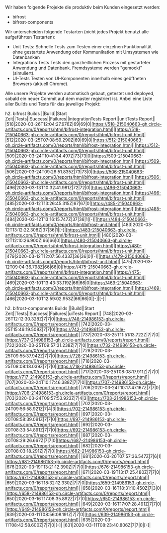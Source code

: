 
Wir haben folgende Projekte die produktiv beim Kunden eingesetzt werden:
- bifrost
- bifrost-components

Wir unterscheiden folgende Testarten (nicht jedes Projekt benutzt alle aufgeführten Testarten):
- Unit Tests:
    Schnelle Tests zum Testen einer einzelnen Funktionalität ohne gestartete Anwendung oder Kommunikation mit Umsystemen wie Datenbanken
- Integrations Tests
    Tests den ganzheitlichen Prozess mit gestarteter Anwendung und Datenbank. Fremdsysteme werden "gemockt" (simuliert).
- UI-Tests
    Testen von UI-Komponenten innerhalb eines geöffneten Browsers (aktuell Chrome).

Alle unsere Projekte werden automatisch gebaut, getestet und deployed, sobald ein neuer Commit auf dem master registriert ist.
Anbei eine Liste aller Builds und Tests für das jeweilige Projekt:

h2. bifrost Builds
||Build||Start Zeit||Tests||Success||Failures||integrationTests Report||unitTests Report||
|518|2020-03-26T12:04:27.976Z|69|69|0|[https://518-215040663-gh.circle-artifacts.com/0/reports/html/bifrost-integration.html]|[https://518-215040663-gh.circle-artifacts.com/0/reports/html/bifrost-unit.html]|
|512|2020-03-25T07:08:59.290Z|69|69|0|[https://512-215040663-gh.circle-artifacts.com/0/reports/html/bifrost-integration.html]|[https://512-215040663-gh.circle-artifacts.com/0/reports/html/bifrost-unit.html]|
|509|2020-03-24T10:41:34.497Z|73|73|0|[https://509-215040663-gh.circle-artifacts.com/0/reports/html/bifrost-integration.html]|[https://509-215040663-gh.circle-artifacts.com/0/reports/html/bifrost-unit.html]|
|506|2020-03-24T09:26:51.835Z|73|73|0|[https://506-215040663-gh.circle-artifacts.com/0/reports/html/bifrost-integration.html]|[https://506-215040663-gh.circle-artifacts.com/0/reports/html/bifrost-unit.html]|
|496|2020-03-13T10:32:41.981Z|72|72|0|[https://496-215040663-gh.circle-artifacts.com/0/reports/html/bifrost-integration.html]|[https://496-215040663-gh.circle-artifacts.com/0/reports/html/bifrost-unit.html]|
|485|2020-03-12T13:26:45.315Z|67|67|0|[https://485-215040663-gh.circle-artifacts.com/0/reports/html/bifrost-integration.html]|[https://485-215040663-gh.circle-artifacts.com/0/reports/html/bifrost-unit.html]|
|484|2020-03-12T13:16:15.747Z|37|36|1|[-]|[https://484-215040663-gh.circle-artifacts.com/0/reports/html/bifrost-unit.html]|
|483|2020-03-12T13:12:22.308Z|37|36|1|[-]|[https://483-215040663-gh.circle-artifacts.com/0/reports/html/bifrost-unit.html]|
|480|2020-03-12T12:10:26.900Z|66|66|0|[https://480-215040663-gh.circle-artifacts.com/0/reports/html/bifrost-integration.html]|[https://480-215040663-gh.circle-artifacts.com/0/reports/html/bifrost-unit.html]|
|479|2020-03-12T12:07:56.433Z|36|36|0|[-]|[https://479-215040663-gh.circle-artifacts.com/0/reports/html/bifrost-unit.html]|
|475|2020-03-12T09:04:36.798Z|66|66|0|[https://475-215040663-gh.circle-artifacts.com/0/reports/html/bifrost-integration.html]|[https://475-215040663-gh.circle-artifacts.com/0/reports/html/bifrost-unit.html]|
|469|2020-03-10T13:43:33.119Z|66|66|0|[https://469-215040663-gh.circle-artifacts.com/0/reports/html/bifrost-integration.html]|[https://469-215040663-gh.circle-artifacts.com/0/reports/html/bifrost-unit.html]|
|466|2020-03-10T12:59:02.953Z|66|66|0|[-]|[-]|

h2. bifrost-components Builds
||Build||Start Zeit||Tests||Success||Failures||uiTests Report||
|748|2020-03-26T12:12:30.328Z|7|7|0|[https://748-214986153-gh.circle-artifacts.com/0/reports/report.html]|
|742|2020-03-25T15:46:19.508Z|7|7|0|[https://742-214986153-gh.circle-artifacts.com/0/reports/report.html]|
|737|2020-03-25T11:51:13.722Z|7|7|0|[https://737-214986153-gh.circle-artifacts.com/0/reports/report.html]|
|732|2020-03-25T09:57:31.238Z|7|7|0|[https://732-214986153-gh.circle-artifacts.com/0/reports/report.html]|
|728|2020-03-25T09:55:37.942Z|7|7|0|[https://728-214986153-gh.circle-artifacts.com/0/reports/report.html]|
|718|2020-03-25T08:08:18.039Z|7|7|0|[https://718-214986153-gh.circle-artifacts.com/0/reports/report.html]|
|717|2020-03-25T08:08:17.911Z|7|7|0|[https://717-214986153-gh.circle-artifacts.com/0/reports/report.html]|
|707|2020-03-24T10:17:46.388Z|7|7|0|[https://707-214986153-gh.circle-artifacts.com/0/reports/report.html]|
|706|2020-03-24T10:17:47.167Z|7|7|0|[https://706-214986153-gh.circle-artifacts.com/0/reports/report.html]|
|703|2020-03-24T09:57:53.923Z|7|4|3|[https://703-214986153-gh.circle-artifacts.com/0/reports/report.html]|
|702|2020-03-24T09:56:58.921Z|7|4|3|[https://702-214986153-gh.circle-artifacts.com/0/reports/report.html]|
|697|2020-03-20T08:58:39.091Z|7|7|0|[https://697-214986153-gh.circle-artifacts.com/0/reports/report.html]|
|692|2020-03-20T08:33:54.891Z|7|7|0|[https://692-214986153-gh.circle-artifacts.com/0/reports/report.html]|
|687|2020-03-20T08:29:26.667Z|7|7|0|[https://687-214986153-gh.circle-artifacts.com/0/reports/report.html]|
|682|2020-03-20T08:03:18.291Z|7|7|0|[https://682-214986153-gh.circle-artifacts.com/0/reports/report.html]|
|681|2020-03-20T07:57:36.547Z|7|6|1|[https://681-214986153-gh.circle-artifacts.com/0/reports/report.html]|
|676|2020-03-19T13:21:12.390Z|7|7|0|[https://676-214986153-gh.circle-artifacts.com/0/reports/report.html]|
|671|2020-03-19T13:17:25.480Z|7|7|0|[https://671-214986153-gh.circle-artifacts.com/0/reports/report.html]|
|659|2020-03-16T18:32:12.330Z|7|7|0|[https://659-214986153-gh.circle-artifacts.com/0/reports/report.html]|
|658|2020-03-16T18:31:10.450Z|7|3|0|[https://658-214986153-gh.circle-artifacts.com/0/reports/report.html]|
|650|2020-03-16T17:08:35.892Z|7|7|0|[https://650-214986153-gh.circle-artifacts.com/0/reports/report.html]|
|649|2020-03-16T17:07:28.491Z|7|7|0|[https://649-214986153-gh.circle-artifacts.com/0/reports/report.html]|
|639|2020-03-11T08:56:08.191Z|7|7|0|[https://639-214986153-gh.circle-artifacts.com/0/reports/report.html]|
|635|2020-03-11T08:42:58.600Z|7|7|0|[-]|
|631|2020-03-11T08:23:40.806Z|7|7|0|[-]|
